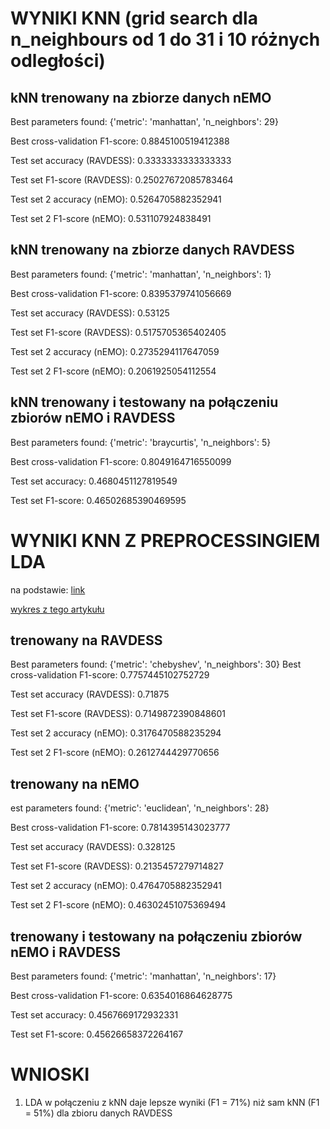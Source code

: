 # WYNIKI KNN (grid search dla n_neighbours od 1 do 31 i 10 różnych odległości)

## kNN trenowany na zbiorze danych nEMO 
Best parameters found:  {'metric': 'manhattan', 'n_neighbors': 29}

Best cross-validation F1-score:  0.8845100519412388

Test set accuracy (RAVDESS):  0.3333333333333333

Test set F1-score (RAVDESS):  0.25027672085783464

Test set 2 accuracy (nEMO):  0.5264705882352941

Test set 2 F1-score (nEMO):  0.531107924838491


## kNN trenowany na zbiorze danych RAVDESS
Best parameters found:  {'metric': 'manhattan', 'n_neighbors': 1}

Best cross-validation F1-score:  0.8395379741056669

Test set accuracy (RAVDESS):  0.53125

Test set F1-score (RAVDESS):  0.5175705365402405

Test set 2 accuracy (nEMO):  0.2735294117647059

Test set 2 F1-score (nEMO):  0.2061925054112554


## kNN trenowany i testowany na połączeniu zbiorów nEMO i RAVDESS
Best parameters found:  {'metric': 'braycurtis', 'n_neighbors': 5}

Best cross-validation F1-score:  0.8049164716550099

Test set accuracy:  0.4680451127819549

Test set F1-score:  0.46502685390469595



# WYNIKI KNN Z PREPROCESSINGIEM LDA

na podstawie: [link](https://www.researchgate.net/publication/318009355_Cognitive_Gravity_Model_Based_Semi-Supervised_Dimension_Reduction)

[wykres z tego artykułu](https://www.researchgate.net/figure/Accuracies-on-EmoDB-by-using-different-number-of-training-samples-where-KNN-is-utilized_fig5_318009355) 

## trenowany na RAVDESS
Best parameters found:  {'metric': 'chebyshev', 'n_neighbors': 30}
Best cross-validation F1-score:  0.7757445102752729

Test set accuracy (RAVDESS):  0.71875

Test set F1-score (RAVDESS):  0.7149872390848601

Test set 2 accuracy (nEMO):  0.3176470588235294

Test set 2 F1-score (nEMO):  0.2612744429770656

## trenowany na nEMO
est parameters found:  {'metric': 'euclidean', 'n_neighbors': 28}

Best cross-validation F1-score:  0.7814395143023777

Test set accuracy (RAVDESS):  0.328125

Test set F1-score (RAVDESS):  0.2135457279714827   

Test set 2 accuracy (nEMO):  0.4764705882352941

Test set 2 F1-score (nEMO):  0.46302451075369494

## trenowany i testowany na połączeniu zbiorów nEMO i RAVDESS
Best parameters found:  {'metric': 'manhattan', 'n_neighbors': 17}

Best cross-validation F1-score:  0.6354016864628775

Test set accuracy:  0.4567669172932331

Test set F1-score:  0.45626658372264167



# WNIOSKI
1. LDA w połączeniu z kNN daje lepsze wyniki (F1 = 71%) niż sam kNN (F1 = 51%) dla zbioru danych RAVDESS
